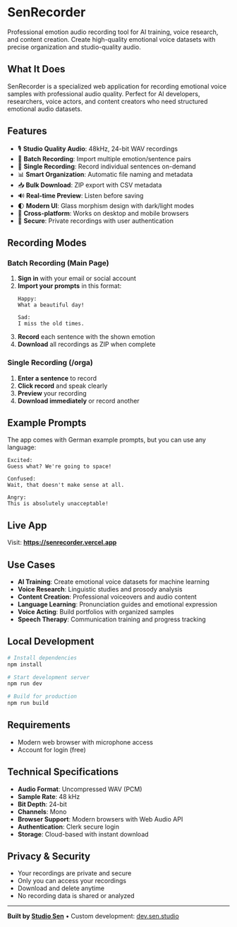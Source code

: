 # SenRecorder

Professional emotion audio recording tool for AI training, voice research, and content creation. Create high-quality emotional voice datasets with precise organization and studio-quality audio.

## What It Does

SenRecorder is a specialized web application for recording emotional voice samples with professional audio quality. Perfect for AI developers, researchers, voice actors, and content creators who need structured emotional audio datasets.

## Features

- 🎙️ **Studio Quality Audio**: 48kHz, 24-bit WAV recordings
- 📝 **Batch Recording**: Import multiple emotion/sentence pairs
- 🎯 **Single Recording**: Record individual sentences on-demand
- 📊 **Smart Organization**: Automatic file naming and metadata
- 📥 **Bulk Download**: ZIP export with CSV metadata
- 🔊 **Real-time Preview**: Listen before saving
- 🌓 **Modern UI**: Glass morphism design with dark/light modes
- 📱 **Cross-platform**: Works on desktop and mobile browsers
- 🔐 **Secure**: Private recordings with user authentication

## Recording Modes

### Batch Recording (Main Page)
1. **Sign in** with your email or social account  
2. **Import your prompts** in this format:
   ```
   Happy:
   What a beautiful day!
   
   Sad:
   I miss the old times.
   ```
3. **Record** each sentence with the shown emotion
4. **Download** all recordings as ZIP when complete

### Single Recording (/orga)
1. **Enter a sentence** to record
2. **Click record** and speak clearly
3. **Preview** your recording
4. **Download immediately** or record another

## Example Prompts

The app comes with German example prompts, but you can use any language:

```
Excited:
Guess what? We're going to space!

Confused:
Wait, that doesn't make sense at all.

Angry:
This is absolutely unacceptable!
```

## Live App

Visit: **https://senrecorder.vercel.app**

## Use Cases

- **AI Training**: Create emotional voice datasets for machine learning
- **Voice Research**: Linguistic studies and prosody analysis
- **Content Creation**: Professional voiceovers and audio content
- **Language Learning**: Pronunciation guides and emotional expression
- **Voice Acting**: Build portfolios with organized samples
- **Speech Therapy**: Communication training and progress tracking

## Local Development

```bash
# Install dependencies
npm install

# Start development server
npm run dev

# Build for production
npm run build
```

## Requirements

- Modern web browser with microphone access
- Account for login (free)

## Technical Specifications

- **Audio Format**: Uncompressed WAV (PCM)
- **Sample Rate**: 48 kHz
- **Bit Depth**: 24-bit
- **Channels**: Mono
- **Browser Support**: Modern browsers with Web Audio API
- **Authentication**: Clerk secure login
- **Storage**: Cloud-based with instant download

## Privacy & Security

- Your recordings are private and secure
- Only you can access your recordings  
- Download and delete anytime
- No recording data is shared or analyzed

---

**Built by [Studio Sen](https://sen.studio)** • Custom development: [dev.sen.studio](https://dev.sen.studio)
